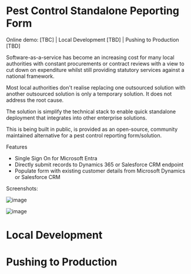 # Pest Control Standalone Peporting Form

Online demo: [TBC] | Local Development [TBD] | Pushing to Production [TBD]

Software-as-a-service has become an increasing cost for many local authorities with constant procurements or contract reviews with a view to cut down on expenditure whilst still providing statutory services against a national framework.

Most local authorities don't realise replacing one outsourced solution with another outsourced solution is only a temporary solution. It does not address the root cause.

The solution is simplify the technical stack to enable quick standalone deployment that integrates into other enterprise solutions.

This is being built in public, is provided as an open-source, community maintained alternative for a pest control reporting form/solution.

Features

- Single Sign On for Microsoft Entra
- Directly submit records to Dynamics 365 or Salesforce CRM endpoint
- Populate form with existing customer details from Microsoft Dynamics or Salesforce CRM

Screenshots:

![image](https://github.com/user-attachments/assets/06035e57-bd2a-4229-a521-a56bf62bbc39)

![image](https://github.com/user-attachments/assets/0bcf0878-c2d1-42f4-b353-e12fa36bea12)

# Local Development

# Pushing to Production
